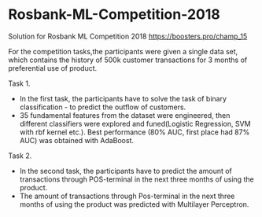 # Rosbank-ML-Competition-2018
Solution for Rosbank ML Competition 2018
https://boosters.pro/champ_15  

For the competition tasks,the participants were given a single data set, which contains the history of 500k customer transactions for 3 months of preferential use of product.

Task 1.
-  In the first task, the participants have to solve the task of binary classification - to predict the outflow of customers.  
-  35 fundamental features from the dataset were engineered, then different classifiers were explored and funed(Logistic Regression, SVM with rbf kernel etc.). Best performance (80% AUC, first place had 87% AUC) was obtained with AdaBoost. 

Task 2.
-  In the second task, the participants have to predict the amount of transactions through POS-terminal in the next three months of using the product.   
-  The amount of transactions through Pos-terminal in the next three months of using the product was predicted with Multilayer Perceptron. 
